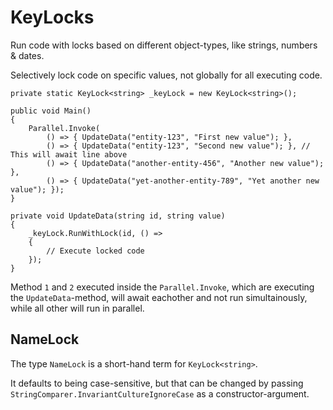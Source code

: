 # KeyLocks

Run code with locks based on different object-types, like strings, numbers &amp; dates.

Selectively lock code on specific values, not globally for all executing code.

```
private static KeyLock<string> _keyLock = new KeyLock<string>();

public void Main()
{
    Parallel.Invoke(
        () => { UpdateData("entity-123", "First new value"); },
        () => { UpdateData("entity-123", "Second new value"); }, // This will await line above
        () => { UpdateData("another-entity-456", "Another new value"); },        
        () => { UpdateData("yet-another-entity-789", "Yet another new value"); });
}

private void UpdateData(string id, string value)
{
    _keyLock.RunWithLock(id, () =>
    {
        // Execute locked code
    });
}
```

Method `1` and `2` executed inside the `Parallel.Invoke`, which are executing the `UpdateData`-method, will await eachother and not run simultainously, while all other will run in parallel.

## NameLock

The type `NameLock` is a short-hand term for `KeyLock<string>`.

It defaults to being case-sensitive, but that can be changed by passing `StringComparer.InvariantCultureIgnoreCase` as a constructor-argument.

